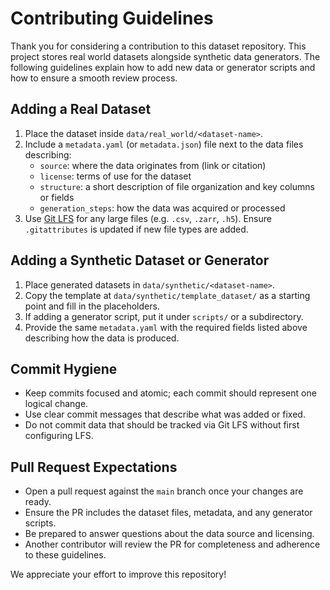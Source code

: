 # Contributing Guidelines

Thank you for considering a contribution to this dataset repository. This project stores real world datasets alongside synthetic data generators. The following guidelines explain how to add new data or generator scripts and how to ensure a smooth review process.

## Adding a Real Dataset

1. Place the dataset inside `data/real_world/<dataset-name>`.
2. Include a `metadata.yaml` (or `metadata.json`) file next to the data files describing:
   - `source`: where the data originates from (link or citation)
   - `license`: terms of use for the dataset
   - `structure`: a short description of file organization and key columns or fields
   - `generation_steps`: how the data was acquired or processed
3. Use [Git LFS](https://git-lfs.com/) for any large files (e.g. `.csv`, `.zarr`, `.h5`). Ensure `.gitattributes` is updated if new file types are added.

## Adding a Synthetic Dataset or Generator

1. Place generated datasets in `data/synthetic/<dataset-name>`.
2. Copy the template at `data/synthetic/template_dataset/` as a starting point and fill in the placeholders.
3. If adding a generator script, put it under `scripts/` or a subdirectory.
4. Provide the same `metadata.yaml` with the required fields listed above describing how the data is produced.

## Commit Hygiene

- Keep commits focused and atomic; each commit should represent one logical change.
- Use clear commit messages that describe what was added or fixed.
- Do not commit data that should be tracked via Git LFS without first configuring LFS.

## Pull Request Expectations

- Open a pull request against the `main` branch once your changes are ready.
- Ensure the PR includes the dataset files, metadata, and any generator scripts.
- Be prepared to answer questions about the data source and licensing.
- Another contributor will review the PR for completeness and adherence to these guidelines.

We appreciate your effort to improve this repository!
